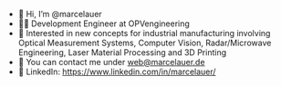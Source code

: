 - 👋 Hi, I’m @marcelauer
- 👨‍💻 Development Engineer at OPVengineering
- 👀 Interested in new concepts for industrial manufacturing involving Optical Measurement Systems, Computer Vision, Radar/Microwave Engineering, Laser Material Processing and 3D Printing
- 📧 You can contact me under [web@marcelauer.de](mailto:web@marcelauer.de)
- 🔗 LinkedIn: https://www.linkedin.com/in/marcelauer/

<!---
marcelauer/marcelauer is a ✨ special ✨ repository because its `README.md` (this file) appears on your GitHub profile.
You can click the Preview link to take a look at your changes.
--->

